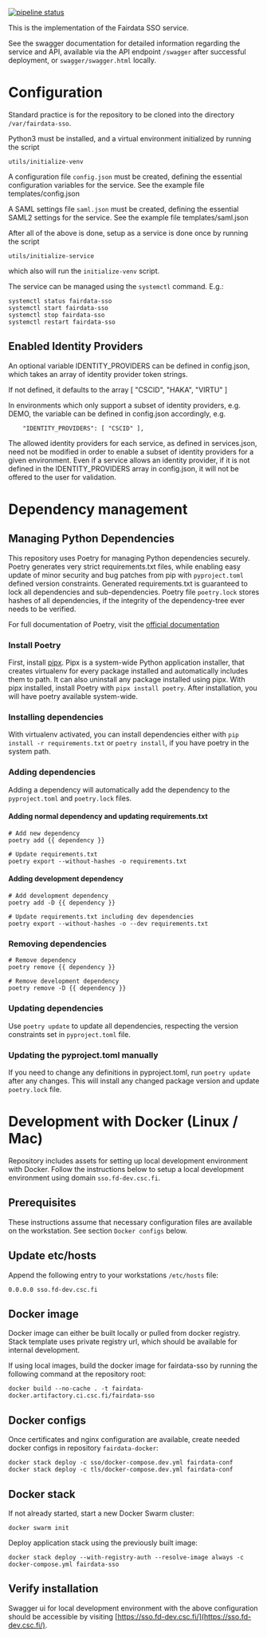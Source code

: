 [![pipeline status](https://gitlab.ci.csc.fi/fairdata/fairdata-sso/badges/test/pipeline.svg)](https://gitlab.ci.csc.fi/fairdata/fairdata-sso/-/commits/test)

This is the implementation of the Fairdata SSO service.

See the swagger documentation for
detailed information regarding the service and API, available via the API endpoint `/swagger`
after successful deployment, or `swagger/swagger.html` locally.

# Configuration

Standard practice is for the repository to be cloned into the directory `/var/fairdata-sso`.

Python3 must be installed, and a virtual environment initialized by running the script

    utils/initialize-venv

A configuration file `config.json` must be created, defining the essential configuration
variables for the service. See the example file templates/config.json

A SAML settings file `saml.json` must be created, defining the essential SAML2 settings for the
service. See the example file templates/saml.json

After all of the above is done, setup as a service is done once by running the script

    utils/initialize-service

which also will run the `initialize-venv` script.

The service can be managed using the `systemctl` command. E.g.:
```
systemctl status fairdata-sso
systemctl start fairdata-sso
systemctl stop fairdata-sso
systemctl restart fairdata-sso
```

## Enabled Identity Providers

An optional variable IDENTITY_PROVIDERS can be defined in config.json, which takes an array of identity provider token strings.

If not defined, it defaults to the array [ "CSCID", "HAKA", "VIRTU" ]

In environments which only support a subset of identity providers, e.g. DEMO, the variable can be defined in config.json accordingly, e.g.
```
    "IDENTITY_PROVIDERS": [ "CSCID" ],
```

The allowed identity providers for each service, as defined in services.json, need not be modified in order to enable a subset of identity providers for a given environment. Even if a service allows an identity provider, if it is not defined in the IDENTITY_PROVIDERS array in config.json, it will not be offered to the user for validation.

# Dependency management

## Managing Python Dependencies

This repository uses Poetry for managing Python dependencies securely. Poetry generates very strict requirements.txt files, while enabling easy update of minor security and bug patches from pip with `pyproject.toml` defined version constraints. Generated requirements.txt is guaranteed to lock all dependencies and sub-dependencies. Poetry file `poetry.lock` stores hashes of all dependencies, if the integrity of the dependency-tree ever needs to be verified. 

For full documentation of Poetry, visit the [official documentation](https://python-poetry.org/docs/)

### Install Poetry

First, install [pipx](https://github.com/pypa/pipx). Pipx is a system-wide Python application installer, that creates virtualenv for every package installed and automatically includes them to path. It can also uninstall any package installed using pipx.  With pipx installed, install Poetry with `pipx install poetry`. After installation, you will have poetry available system-wide. 

### Installing dependencies

With virtualenv activated, you can install dependencies either with `pip install -r requirements.txt` or `poetry install`, if you have poetry in the system path.

### Adding dependencies

Adding a dependency will automatically add the dependency to the `pyproject.toml` and `poetry.lock` files. 

#### Adding normal dependency and updating requirements.txt
```
# Add new dependency
poetry add {{ dependency }}

# Update requirements.txt
poetry export --without-hashes -o requirements.txt
```

#### Adding development dependency
```
# Add development dependency
poetry add -D {{ dependency }}

# Update requirements.txt including dev dependencies
poetry export --without-hashes -o --dev requirements.txt
```

### Removing dependencies

```
# Remove dependency
poetry remove {{ dependency }}

# Remove development dependency
poetry remove -D {{ dependency }}
```

### Updating dependencies

Use `poetry update` to update all dependencies, respecting the version constraints set in `pyproject.toml` file.

### Updating the pyproject.toml manually

If you need to change any definitions in pyproject.toml, run `poetry update` after any changes. This will install any changed package version and update `poetry.lock` file.

# Development with Docker (Linux / Mac)

Repository includes assets for setting up local development environment with
Docker. Follow the instructions below to setup a local development environment
using domain `sso.fd-dev.csc.fi`.

## Prerequisites

These instructions assume that necessary configuration files are available on
the workstation. See section `Docker configs` below.

## Update etc/hosts

Append the following entry to your workstations `/etc/hosts` file:

```
0.0.0.0 sso.fd-dev.csc.fi
```

## Docker image

Docker image can either be built locally or pulled from docker registry. Stack
template uses private registry url, which should be available for internal
development.

If using local images, build the docker image for fairdata-sso by running the
following command at the repository root:

```
docker build --no-cache . -t fairdata-docker.artifactory.ci.csc.fi/fairdata-sso
```

## Docker configs

Once certificates and nginx configuration are available, create needed docker
configs in repository `fairdata-docker`:

```
docker stack deploy -c sso/docker-compose.dev.yml fairdata-conf
docker stack deploy -c tls/docker-compose.dev.yml fairdata-conf
```

## Docker stack

If not already started, start a new Docker Swarm cluster:

```
docker swarm init
```

Deploy application stack using the previously built image:

```
docker stack deploy --with-registry-auth --resolve-image always -c docker-compose.yml fairdata-sso
```

## Verify installation

Swagger ui for local development environment with the above configuration
should be accessible by visiting [https://sso.fd-dev.csc.fi/](https://sso.fd-dev.csc.fi/).
